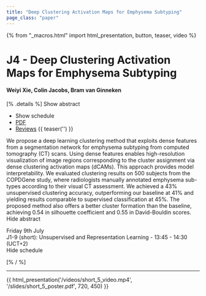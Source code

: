 ```yaml
---
title: "Deep Clustering Activation Maps for Emphysema Subtyping"
page_class: "paper"
---
```


{% from "_macros.html" import html_presentation, button, teaser, video %}

# J4 - Deep Clustering Activation Maps for Emphysema Subtyping

#### Weiyi Xie, Colin Jacobs, Bram van Ginneken

[% .details %]
<a class="toggle_visibility" data-selector=".abstract" data-level="3">Show abstract</a>
- <a class="toggle_visibility" data-selector=".schedule" data-level="3">Show schedule</a>
- <a href="https://openreview.net/pdf?id=pOFGaVQeXAk">PDF</a>
- <a href="https://openreview.net/forum?id=pOFGaVQeXAk">Reviews</a>
{{ teaser('') }}

<p>
    <span class="abstract">
        We propose a deep learning clustering method that exploits dense features from a segmentation network for emphysema subtyping from computed tomography (CT) scans. Using dense features enables high-resolution visualization of image regions corresponding to the cluster assignment via dense clustering activation maps (dCAMs). This approach provides model interpretability. We evaluated clustering results on 500 subjects from the COPDGene study, where radiologists manually annotated emphysema sub-types according to their visual CT assessment. We achieved a 43% unsupervised clustering accuracy, outperforming our baseline at 41% and yielding results comparable to supervised classification at 45%. The proposed method also offers a better cluster formation than the baseline, achieving 0.54 in silhouette coefficient and 0.55 in David-Bouldin scores.
        <br>
        <span class="actions"><a class="toggle_visibility" data-level="2">Hide abstract</a></span>
    </span>
</p>

<p>
    <span class="schedule">
         Friday 9th July<br>J1-9 (short): Unsupervised and Representation Learning - 13:45 - 14:30 (UCT+2)
        <br>
        <span class="actions"><a class="toggle_visibility" data-level="2">Hide schedule</a></span>
    </span>
</p>

[% / %]


---

{{ html_presentation('/videos/short_5_video.mp4', '/slides/short_5_poster.pdf', 720, 450) }}